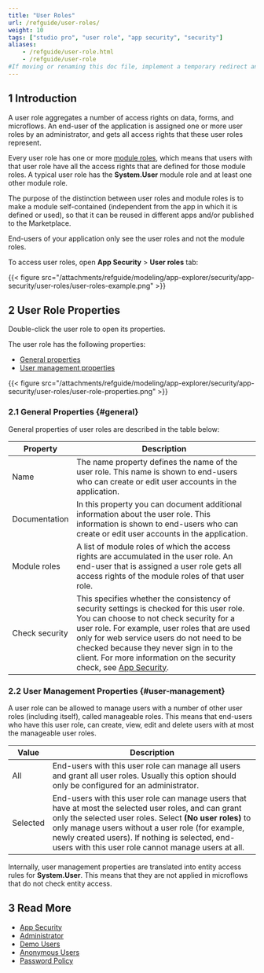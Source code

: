 ```yaml
---
title: "User Roles"
url: /refguide/user-roles/
weight: 10
tags: ["studio pro", "user role", "app security", "security"]
aliases:
    - /refguide/user-role.html
    - /refguide/user-role
#If moving or renaming this doc file, implement a temporary redirect and let the respective team know they should update the URL in the product. See Mapping to Products for more details.
---
```


## 1 Introduction

A user role aggregates a number of access rights on data, forms, and microflows. An end-user of the application is assigned one or more user roles by an administrator, and gets all access rights that these user roles represent.

Every user role has one or more [module roles](/refguide/module-security/#module-role), which means that users with that user role have all the access rights that are defined for those module roles. A typical user role has the **System.User** module role and at least one other module role.

The purpose of the distinction between user roles and module roles is to make a module self-contained (independent from the app in which it is defined or used), so that it can be reused in different apps and/or published to the Marketplace.

End-users of your application only see the user roles and not the module roles.

To access user roles, open **App Security** > **User roles** tab:

{{< figure src="/attachments/refguide/modeling/app-explorer/security/app-security/user-roles/user-roles-example.png" >}}

## 2 User Role Properties

Double-click the user role to open its properties. 

The user role has the following properties:

* [General properties](#general)
* [User management properties](#user-management)

{{< figure src="/attachments/refguide/modeling/app-explorer/security/app-security/user-roles/user-role-properties.png" >}}

### 2.1 General Properties {#general}

General properties of user roles are described in the table below:

| Property       | Description                                                  |
| -------------- | ------------------------------------------------------------ |
| Name           | The name property defines the name of the user role. This name is shown to end-users who can create or edit user accounts in the application. |
| Documentation  | In this property you can document additional information about the user role. This information is shown to end-users who can create or edit user accounts in the application. |
| Module roles   | A list of module roles of which the access rights are accumulated in the user role. An end-user that is assigned a user role gets all access rights of the module roles of that user role. |
| Check security | This specifies whether the consistency of security settings is checked for this user role. You can choose to not check security for a user role. For example, user roles that are used only for web service users do not need to be checked because they never sign in to the client. For more information on the security check, see [App Security](/refguide/app-security/). |

### 2.2 User Management Properties {#user-management}

A user role can be allowed to manage users with a number of other user roles (including itself), called manageable roles. This means that end-users who have this user role, can create, view, edit and delete users with at most the manageable user roles.

| Value | Description |
| --- | --- |
| All | End-users with this user role can manage all users and grant all user roles. Usually this option should only be configured for an administrator. |
| Selected | End-users with this user role can manage users that have at most the selected user roles, and can grant only the selected user roles. Select **(No user roles)** to only manage users without a user role (for example, newly created users). If nothing is selected, end-users with this user role cannot manage users at all.  |

Internally, user management properties are translated into entity access rules for **System.User**. This means that they are not applied in microflows that do not check entity access.

## 3 Read More

* [App Security](/refguide/app-security/)
* [Administrator](/refguide/administrator/)
* [Demo Users](/refguide/demo-users/)
* [Anonymous Users](/refguide/anonymous-users/)
* [Password Policy](/refguide/password-policy/)
